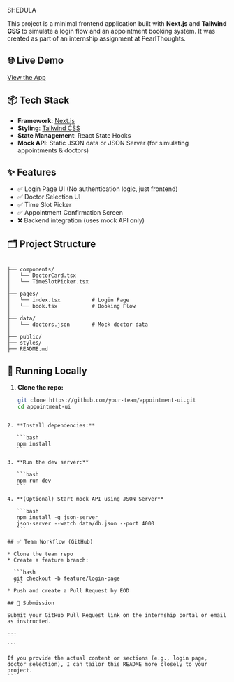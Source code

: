 SHEDULA

This project is a minimal frontend application built with **Next.js** and **Tailwind CSS** to simulate a login flow and an appointment booking system. It was created as part of an internship assignment at PearlThoughts.

## 🌐 Live Demo

[View the App](shedula-med.netlify.app)

## 📦 Tech Stack

- **Framework**: [Next.js](https://nextjs.org/)
- **Styling**: [Tailwind CSS](https://tailwindcss.com/)
- **State Management**: React State Hooks
- **Mock API**: Static JSON data or JSON Server (for simulating appointments & doctors)

## ✨ Features

- ✅ Login Page UI (No authentication logic, just frontend)
- ✅ Doctor Selection UI
- ✅ Time Slot Picker
- ✅ Appointment Confirmation Screen
- ❌ Backend integration (uses mock API only)

## 🗂️ Project Structure

```

├── components/
│   └── DoctorCard.tsx
│   └── TimeSlotPicker.tsx
│
├── pages/
│   └── index.tsx          # Login Page
│   └── book.tsx           # Booking Flow
│
├── data/
│   └── doctors.json       # Mock doctor data
│
├── public/
├── styles/
├── README.md

````

## 🧪 Running Locally

1. **Clone the repo:**
   ```bash
   git clone https://github.com/your-team/appointment-ui.git
   cd appointment-ui
````

2. **Install dependencies:**

   ```bash
   npm install
   ```

3. **Run the dev server:**

   ```bash
   npm run dev
   ```

4. **(Optional) Start mock API using JSON Server**

   ```bash
   npm install -g json-server
   json-server --watch data/db.json --port 4000
   ```

## ✅ Team Workflow (GitHub)

* Clone the team repo
* Create a feature branch:

  ```bash
  git checkout -b feature/login-page
  ```
* Push and create a Pull Request by EOD

## 📮 Submission

Submit your GitHub Pull Request link on the internship portal or email as instructed.

---

```

If you provide the actual content or sections (e.g., login page, doctor selection), I can tailor this README more closely to your project.
```
